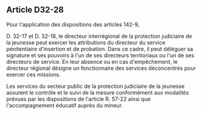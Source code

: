 Article D32-28
----
Pour l'application des dispositions des articles 142-9,

D. 32-17 et D. 32-18, le directeur interrégional de la protection judiciaire de
la jeunesse peut exercer les attributions du directeur du service pénitentiaire
d'insertion et de probation. Dans ce cadre, il peut déléguer sa signature et ses
pouvoirs à l'un de ses directeurs territoriaux ou l'un de ses directeurs de
service. En leur absence ou en cas d'empêchement, le directeur régional désigne
un fonctionnaire des services déconcentrés pour exercer ces missions.

Les services du secteur public de la protection judiciaire de la jeunesse
assurent le contrôle et le suivi de la mesure conformément aux modalités prévues
par les dispositions de l'article R. 57-22 ainsi que l'accompagnement éducatif
auprès du mineur.
